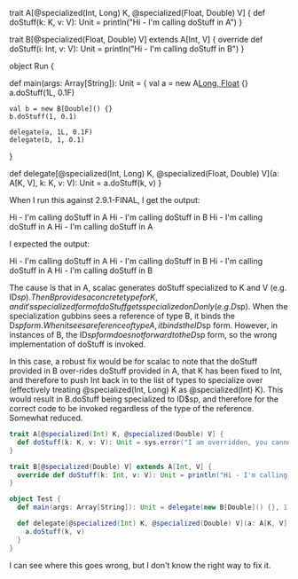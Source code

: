 trait A[@specialized(Int, Long) K, @specialized(Float, Double) V] {
  def doStuff(k: K, v: V): Unit = println("Hi - I'm calling doStuff in A")
}

trait B[@specialized(Float, Double) V] extends A[Int, V] {
  override def doStuff(i: Int, v: V): Unit = println("Hi - I'm calling doStuff in B")
}

object Run {

  def main(args: Array[String]): Unit = {
    val a = new A[Long, Float]() {}
    a.doStuff(1L, 0.1F)

    val b = new B[Double]() {}
    b.doStuff(1, 0.1)

    delegate(a, 1L, 0.1F)
    delegate(b, 1, 0.1)
  }

  def delegate[@specialized(Int, Long) K, @specialized(Float, Double) V](a: A[K, V], k: K, v: V): Unit = a.doStuff(k, v)
}

When I run this against 2.9.1-FINAL, I get the output:

Hi - I'm calling doStuff in A
Hi - I'm calling doStuff in B
Hi - I'm calling doStuff in A
Hi - I'm calling doStuff in A

I expected the output:

Hi - I'm calling doStuff in A
Hi - I'm calling doStuff in B
Hi - I'm calling doStuff in A
Hi - I'm calling doStuff in B

The cause is that in A, scalac generates doStuff specialized to K and V (e.g. ID$sp). Then B provides a concrete type for K, and it's specialized form of doStuff gets specialized on D only (e.g. D$sp). When the specialization gubbins sees a reference of type B, it binds the D$sp form. When it sees a reference of type A, it binds the ID$sp form. However, in instances of B, the ID$sp form does not forward to the D$sp form, so the wrong implementation of doStuff is invoked.

In this case, a robust fix would be for scalac to note that the doStuff provided in B over-rides doStuff provided in A, that K has been fixed to Int, and therefore to push Int back in to the list of types to specialize over (effectively treating @specialized(Int, Long) K as @specialized(Int) K). This would result in B.doStuff being specialized to ID$sp, and therefore for the correct code to be invoked regardless of the type of the reference.
Somewhat reduced.
```scala
trait A[@specialized(Int) K, @specialized(Double) V] {
  def doStuff(k: K, v: V): Unit = sys.error("I am overridden, you cannot call me")
}

trait B[@specialized(Double) V] extends A[Int, V] {
  override def doStuff(k: Int, v: V): Unit = println("Hi - I'm calling doStuff in B")
}

object Test {
  def main(args: Array[String]): Unit = delegate(new B[Double]() {}, 1, 0.1)

  def delegate[@specialized(Int) K, @specialized(Double) V](a: A[K, V], k: K, v: V) {
    a.doStuff(k, v)
  }
}
```
I can see where this goes wrong, but I don't know the right way to fix it.

